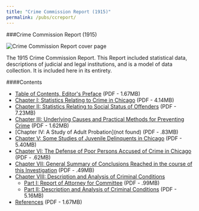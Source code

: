 ```yaml
---
title: "Crime Commission Report (1915)"
permalink: /pubs/ccreport/
---
```


###Crime Commission Report (1915)

![Crime Commission Report cover page](/img/pub/ccreport/CCReport.jpg)	

The 1915 Crime Commission Report. This Report included statistical data, descriptions of judicial and legal institutions, and is a model of data collection. It is included here in its entirety.
 	
####Contents
  * [Table of Contents, Editor's Preface](/docs_fk/homicide/ccreport/ccreport.toc.pdf)
    (PDF - 1.67MB)
  * [Chapter I: Statistics Relating to Crime in Chicago](/docs_fk/homicide/ccreport/ccreport.01.pdf)
    (PDF - 4.14MB)
  * [Chapter II: Statistics Relating to Social Status of Offenders](/docs_fk/homicide/ccreport/ccreport.02.pdf)
    (PDF - 7.23MB)
  * [Chapter III: Underlying Causes and Practical Methods for Preventing Crime](/docs_fk/homicide/ccreport/ccreport.03.pdf)
    (PDF - 1.62MB)
  * [Chapter IV: A Study of Adult Probation](not found)
    (PDF - .83MB)
  * [Chapter V: Some Studies of Juvenile Delinquents in Chicago](/docs_fk/homicide/ccreport/ccreport.05.pdf)
    (PDF - 5.40MB)
  * [Chapter VI: The Defense of Poor Persons Accused of Crime in Chicago](/docs_fk/homicide/ccreport/ccreport.06.pdf)
    (PDF - .62MB)
  * [Chapter VII: General Summary of Conclusions Reached in the course of this Investigation](/docs_fk/homicide/ccreport/ccreport.07.pdf)
    (PDF - .49MB)
  * [Chapter VIII: Description and Analysis of Criminal Conditions](/docs_fk/homicide/ccreport/ccreport.08.pdf)
    * [Part I: Report of Attorney for Committee](/docs_fk/homicide/ccreport/ccreport.08.pdf)
      (PDF - .99MB)
    * [Part II: Description and Analysis of Criminal Conditions](/docs_fk/homicide/ccreport/ccreport.09.pdf)
      (PDF - 5.16MB)
  * [References](/docs_fk/homicide/ccreport/ccreport.ref.pdf)
    (PDF - 1.67MB)